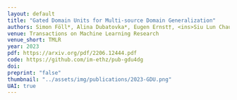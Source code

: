 ```yaml
---
layout: default
title: "Gated Domain Units for Multi-source Domain Generalization"
authors: Simon Föll*, Alina Dubatovka*, Eugen Ernst†, <ins>Siu Lun Chau</ins>†, Martin Maritsch, Patrik Okanovic, Gudrun Thäter, Joachim M Buhmann, Felix Wortmann,Krikamol Muandet
venue: Transactions on Machine Learning Research
venue_short: TMLR
year: 2023
pdf: https://arxiv.org/pdf/2206.12444.pdf
code: https://github.com/im-ethz/pub-gdu4dg
doi:
preprint: "false"
thumbnail: "../assets/img/publications/2023-GDU.png"
UAI: true
---
```

